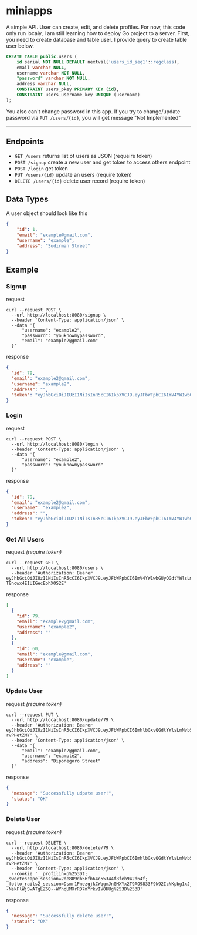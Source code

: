 # miniapps
A simple API. User can create, edit, and delete profiles. For now, this code only run localy, I am still learning how to deploy Go project to a server.
First, you need to create database and table user. I provide query to create table user below.
```sql
CREATE TABLE public.users (
	id serial NOT NULL DEFAULT nextval('users_id_seq1'::regclass),
	email varchar NULL,
	username varchar NOT NULL,
	"password" varchar NOT NULL,
	address varchar NULL,
	CONSTRAINT users_pkey PRIMARY KEY (id),
	CONSTRAINT users_username_key UNIQUE (username)
);
```

You also can't change password in this app. If you try to change/update password via `PUT /users/{id}`, you will get message "Not Implemented"
___

## Endpoints
* `GET /users` returns list of users as JSON (requeire token)
* `POST /signup` create a new user and get token to access others endpoint
* `POST /login` get token 
* `PUT /users/{id}` update an users (require token)
* `DELETE /users/{id}` delete user record (require token)


## Data Types
A user object should look like this
```json
{
    "id": 1,
    "email": "example@gmail.com",
    "username": "example",
    "address": "Sudirman Street"
}
```

## Example
### Signup
request
```
curl --request POST \
  --url http://localhost:8080/signup \
  --header 'Content-Type: application/json' \
  --data '{
	  "username": "example2",
	  "password": "youknowmypassword",
	  "email": "example2@gmail.com"
  }'
```
response
```json
{
  "id": 79,
  "email": "example2@gmail.com",
  "username": "example2",
  "address": "",
  "token": "eyJhbGciOiJIUzI1NiIsInR5cCI6IkpXVCJ9.eyJFbWFpbCI6ImV4YW1wbGUyQGdtYWlsLmNvbSIsImV4cCI6MTYxMTU1Mjg1NywiaXNzIjoiQXV0aFNlcnZpY2UifQ.J7yKDDZvizddaXLI_LlZrVWqH2xRgbuZPTlRkAJvlbg"
}
```

### Login
request
```
curl --request POST \
  --url http://localhost:8080/login \
  --header 'Content-Type: application/json' \
  --data '{
	  "username": "example2",
	  "password": "youknowmypassword"
  }'
```
response
```json
{
  "id": 79,
  "email": "example2@gmail.com",
  "username": "example2",
  "address": "",
  "token": "eyJhbGciOiJIUzI1NiIsInR5cCI6IkpXVCJ9.eyJFbWFpbCI6ImV4YW1wbGUyQGdtYWlsLmNvbSIsImV4cCI6MTYxMTU1Mjk3NywiaXNzIjoiQXV0aFNlcnZpY2UifQ.PxsSvfRD8OizUvW1LLWN-T8nowx4EIUIGecEohXOS2E"
}
```

### Get All Users
request _(require token)_
```
curl --request GET \
  --url http://localhost:8080/users \
  --header 'Authorization: Bearer eyJhbGciOiJIUzI1NiIsInR5cCI6IkpXVCJ9.eyJFbWFpbCI6ImV4YW1wbGUyQGdtYWlsLmNvbSIsImV4cCI6MTYxMTU1Mjk3NywiaXNzIjoiQXV0aFNlcnZpY2UifQ.PxsSvfRD8OizUvW1LLWN-T8nowx4EIUIGecEohXOS2E'
```
response
```json
[
  {
    "id": 79,
    "email": "example2@gmail.com",
    "username": "example2",
    "address": ""
  },
  {
    "id": 60,
    "email": "example@gmail.com",
    "username": "example",
    "address": ""
  }
]
```

### Update User
request _(require token)_
```
curl --request PUT \
  --url http://localhost:8080/update/79 \
  --header 'Authorization: Bearer eyJhbGciOiJIUzI1NiIsInR5cCI6IkpXVCJ9.eyJFbWFpbCI6ImhlbGxvQGdtYWlsLmNvbSIsImV4cCI6MTYxMTUxMzkxMiwiaXNzIjoiQXV0aFNlcnZpY2UifQ.FTxkbajHj7MwLwkKx3wC18YlqbW6C0bms-rvPHetZMY' \
  --header 'Content-Type: application/json' \
  --data '{
	  "email": "example2@gmail.com",
	  "username": "example2",
	  "address": "Diponegoro Street"
  }'
```
response
```json
{
  "message": "Successfully udpate user!",
  "status": "OK"
}
```

### Delete User
request _(require token)_
```
curl --request DELETE \
  --url http://localhost:8080/delete/79 \
  --header 'Authorization: Bearer eyJhbGciOiJIUzI1NiIsInR5cCI6IkpXVCJ9.eyJFbWFpbCI6ImhlbGxvQGdtYWlsLmNvbSIsImV4cCI6MTYxMTUxMzkxMiwiaXNzIjoiQXV0aFNlcnZpY2UifQ.FTxkbajHj7MwLwkKx3wC18YlqbW6C0bms-rvPHetZMY' \
  --header 'Content-Type: application/json' \
  --cookie '__profilin=p%253Dt; _sweetescape_session=2de809db56fb64c55344f8feb942d64f; _fotto_rails2_session=Dsmr1PnezgjkCWqgmJn0MXYx2T9AO9833F9k92IcNKpbg1xJjQZPPdPqfA57mas3dTR%252BbcyoaDJLwgvbswWhf%252Fh%252BScowb0sJ9%252BZW5nYjTJkFzIcic0BGXQQo84dePbHep9lEZ8TBQ%252Fc%252Ftxkhssq%252BwOiFan0ZwgscNP0LjxqV1RS%252F%252F66tfR1st%252FaW1icIj1fDLFAgd4h746fVJ6uQsA%253D%253D--NekFlWjSwATgLZ6Q--WYnqUMXrRD7mYrkvIV0HUg%253D%253D'
```
response
```json
{
  "message": "Successfully delete user!",
  "status": "OK"
}

```
